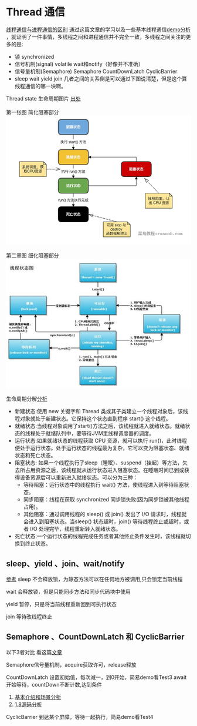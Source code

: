 # Thread 通信

[线程通信与进程通信的区别](https://www.cnblogs.com/xh0102/p/5710074.html)
通过这篇文章的学习以及一些基本线程通信[demo分析](http://www.importnew.com/26850.html)
，就证明了一件事情，多线程之间和进程通信并不完全一致，多线程之间关注的更多的是:

* 锁                    synchronized
* 信号机制(signal)      volatile  wait和notify（好像并不准确）
* 信号量机制(Semaphore) Semaphore CountDownLatch  CyclicBarrier
* sleep wait yield join 几者之间的关系倒是可以通过下图说清楚，但是这个算线程通信的哪一块啊。


Thread state 生命周期图片 [出处](https://www.zhihu.com/question/23328075)<br/><br/>
第一张图 简化阻塞部分<br/>
![image2](./img/state1.png)

第二章图 细化阻塞部分<br/>
![image](./img/state2.jpg)

生命周期分解[分析](http://www.runoob.com/java/java-multithreading.html)
* 新建状态:使用 new 关键字和 Thread 类或其子类建立一个线程对象后，该线程对象就处于新建状态。它保持这个状态直到程序 start() 这个线程。
* 就绪状态:当线程对象调用了start()方法之后，该线程就进入就绪状态。就绪状态的线程处于就绪队列中，要等待JVM里线程调度器的调度。
* 运行状态:如果就绪状态的线程获取 CPU 资源，就可以执行 run()，此时线程便处于运行状态。处于运行状态的线程最为复杂，它可以变为阻塞状态、就绪状态和死亡状态。
* 阻塞状态:    如果一个线程执行了sleep（睡眠）、suspend（挂起）等方法，失去所占用资源之后，该线程就从运行状态进入阻塞状态。在睡眠时间已到或获得设备资源后可以重新进入就绪状态。可以分为三种：
    * 等待阻塞：运行状态中的线程执行 wait() 方法，使线程进入到等待阻塞状态。
    * 同步阻塞：线程在获取 synchronized 同步锁失败(因为同步锁被其他线程占用)。
    * 其他阻塞：通过调用线程的 sleep() 或 join() 发出了 I/O 请求时，线程就会进入到阻塞状态。当sleep() 状态超时，join() 等待线程终止或超时，或者 I/O 处理完毕，线程重新转入就绪状态。
* 死亡状态:一个运行状态的线程完成任务或者其他终止条件发生时，该线程就切换到终止状态。

## sleep、yield 、join、wait/notify

[参考](https://www.cnblogs.com/huajiezh/p/5868681.html)
sleep 不会释放锁，为静态方法可以在任何地方被调用,只会锁定当前线程

wait  会释放锁，但是只能同步方法和同步代码块中使用

yield 暂停，只是将当前线程重新回到可执行状态

join 等待改线程终止

## Semaphore 、CountDownLatch 和 CyclicBarrier

以下3者对比 看这篇[文章](https://blog.csdn.net/vernonzheng/article/details/8280032)

Semaphore信号量机制，acquire获取许可，release释放

CountDownLatch 设置初始值，每次减一，到0开始，简易demo看Test3
await开始等待，countDown不断计数,达到条件

1. [基本介绍和场景分析](http://www.importnew.com/15731.html)
2. [1.8源码分析](https://www.cnblogs.com/leesf456/p/5406191.html)

CyclicBarrier 到达某个屏障，等待一起执行，简易demo看Test4
